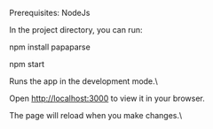 Prerequisites:
NodeJs

In the project directory, you can run:

npm install papaparse

npm start

Runs the app in the development mode.\

Open [http://localhost:3000](http://localhost:3000) to view it in your browser.

The page will reload when you make changes.\
